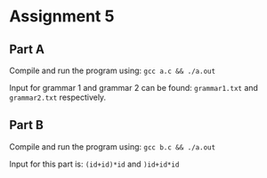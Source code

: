 # Assignment 5

## Part A
Compile and run the program using: ```gcc a.c && ./a.out```

Input for grammar 1 and grammar 2 can be found: ```grammar1.txt``` and ```grammar2.txt``` respectively.

## Part B
Compile and run the program using: ```gcc b.c && ./a.out```

Input for this part is: ```(id+id)*id``` and ```)id+id*id```